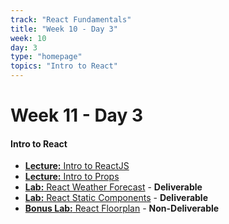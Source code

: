 ```yaml
---
track: "React Fundamentals"
title: "Week 10 - Day 3"
week: 10
day: 3
type: "homepage"
topics: "Intro to React"
---
```


# Week 11 - Day 3

#### Intro to React

- [**Lecture:** Intro to ReactJS](/react-fundamentals/week-11/day-3/lecture-materials/intro-to-react/)
- [**Lecture:** Intro to Props](/react-fundamentals/week-11/day-3/lecture-materials/intro-to-props/)
- [**Lab:** React Weather Forecast](/react-fundamentals/week-11/day-3/labs/react-weather-forecast/) - **Deliverable**
- [**Lab:** React Static Components](/react-fundamentals/week-11/day-3/labs/react-static-components/) - **Deliverable**
- [**Bonus Lab:** React Floorplan](/react-fundamentals/week-11/day-3/labs/react-floorplan/) - **Non-Deliverable**
